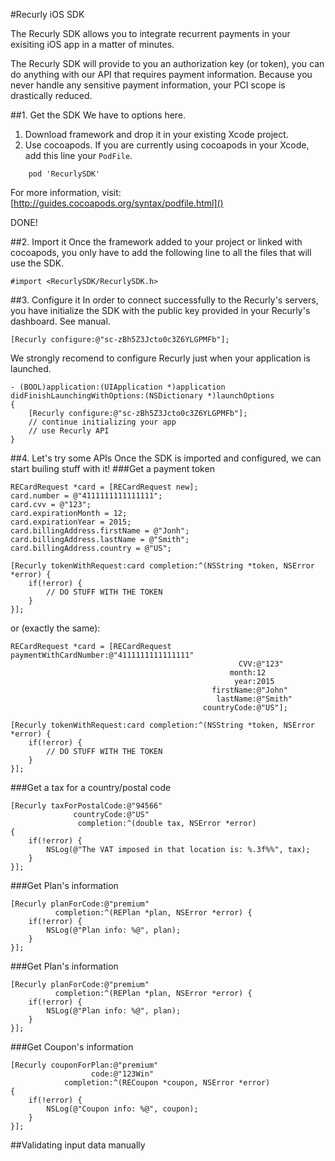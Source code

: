 #Recurly iOS SDK

The Recurly SDK allows you to integrate recurrent payments in your exisiting iOS app in a matter of minutes.

The Recurly SDK will provide to you an authorization key (or token), you can do anything with our API that requires payment information. Because you never handle any sensitive payment information, your PCI scope is drastically reduced.

##1. Get the SDK
We have to options here.
  
1. Download framework and drop it in your existing Xcode project.
2. Use cocoapods. If you are currently using cocoapods in your Xcode, add this line your `PodFile`.

```
	pod 'RecurlySDK'
```
For more information, visit: [http://guides.cocoapods.org/syntax/podfile.html]()

DONE!


##2. Import it
Once the framework added to your project or linked with cocoapods, you only have to add the following line to all the files that will use the SDK.

```obj-c
#import <RecurlySDK/RecurlySDK.h>
```

##3. Configure it
In order to connect successfully to the Recurly's servers, you have initialize the SDK with the public key provided in your Recurly's dashboard. See manual.

```obj-c
[Recurly configure:@"sc-zBh5Z3Jcto0c3Z6YLGPMFb"];
```

We strongly recomend to configure Recurly just when your application is launched.

```obj-c
- (BOOL)application:(UIApplication *)application didFinishLaunchingWithOptions:(NSDictionary *)launchOptions
{
    [Recurly configure:@"sc-zBh5Z3Jcto0c3Z6YLGPMFb"];
    // continue initializing your app
    // use Recurly API
}    
```

##4. Let's try some APIs
Once the SDK is imported and configured, we can start builing stuff with it!
###Get a payment token
```obj-c
RECardRequest *card = [RECardRequest new];
card.number = @"4111111111111111";
card.cvv = @"123";
card.expirationMonth = 12;
card.expirationYear = 2015;
card.billingAddress.firstName = @"Jonh";
card.billingAddress.lastName = @"Smith";
card.billingAddress.country = @"US";

[Recurly tokenWithRequest:card completion:^(NSString *token, NSError *error) {
    if(!error) {
        // DO STUFF WITH THE TOKEN
    }
}];
```

or (exactly the same):

```obj-c
RECardRequest *card = [RECardRequest paymentWithCardNumber:@"4111111111111111"
                                                   CVV:@"123"
                                                 month:12
                                                  year:2015
                                             firstName:@"John"
                                              lastName:@"Smith"
                                           countryCode:@"US"];

[Recurly tokenWithRequest:card completion:^(NSString *token, NSError *error) {
    if(!error) {
        // DO STUFF WITH THE TOKEN
    }
}];
```


###Get a tax for a country/postal code

```obj-c
[Recurly taxForPostalCode:@"94566"
              countryCode:@"US"
               completion:^(double tax, NSError *error)
{
    if(!error) {
        NSLog(@"The VAT imposed in that location is: %.3f%%", tax);
    }
}];
```

###Get Plan's information

```obj-c
[Recurly planForCode:@"premium"
          completion:^(REPlan *plan, NSError *error) {
    if(!error) {
        NSLog(@"Plan info: %@", plan);
    }
}];
```

###Get Plan's information

```obj-c
[Recurly planForCode:@"premium"
          completion:^(REPlan *plan, NSError *error) {
    if(!error) {
        NSLog(@"Plan info: %@", plan);
    }
}];
```

###Get Coupon's information

```obj-c
[Recurly couponForPlan:@"premium"
                  code:@"123Win"
            completion:^(RECoupon *coupon, NSError *error)
{
    if(!error) {
        NSLog(@"Coupon info: %@", coupon);
    }
}];
```

##Validating input data manually